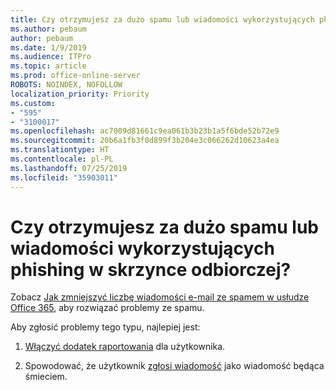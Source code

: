 ```yaml
---
title: Czy otrzymujesz za dużo spamu lub wiadomości wykorzystujących phishing w skrzynce odbiorczej?
ms.author: pebaum
author: pebaum
ms.date: 1/9/2019
ms.audience: ITPro
ms.topic: article
ms.prod: office-online-server
ROBOTS: NOINDEX, NOFOLLOW
localization_priority: Priority
ms.custom:
- "595"
- "3100017"
ms.openlocfilehash: ac7009d81661c9ea061b3b23b1a5f6bde52b72e9
ms.sourcegitcommit: 20b6a1fb3f0d899f3b204e3c066262d10623a4ea
ms.translationtype: HT
ms.contentlocale: pl-PL
ms.lasthandoff: 07/25/2019
ms.locfileid: "35903011"
---
```

# <a name="are-you-getting-too-much-spam-or-phish-in-your-mailbox"></a>Czy otrzymujesz za dużo spamu lub wiadomości wykorzystujących phishing w skrzynce odbiorczej?

Zobacz [Jak zmniejszyć liczbę wiadomości e-mail ze spamem w usłudze Office 365](https://docs.microsoft.com/office365/securitycompliance/reduce-spam-email), aby rozwiązać problemy ze spamu.
  
Aby zgłosić problemy tego typu, najlepiej jest:
  
1. [Włączyć dodatek raportowania](https://docs.microsoft.com/office365/securitycompliance/enable-the-report-message-add-in) dla użytkownika.

2. Spowodować, że użytkownik [zgłosi wiadomość](https://support.office.com/article/b5caa9f1-cdf3-4443-af8c-ff724ea719d2) jako wiadomość będąca śmieciem.
